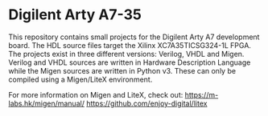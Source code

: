 # Digilent Arty A7-35

This repository contains small projects for the Digilent Arty A7 development
board. The HDL source files target the Xilinx XC7A35TICSG324-1L FPGA. The
projects exist in three different versions: Verilog, VHDL and Migen. Verilog
and VHDL sources are written in Hardware Description Language while the Migen
sources are written in Python v3. These can only be compiled using a Migen/LiteX
environment.

For more information on Migen and LiteX, check out:
https://m-labs.hk/migen/manual/
https://github.com/enjoy-digital/litex
